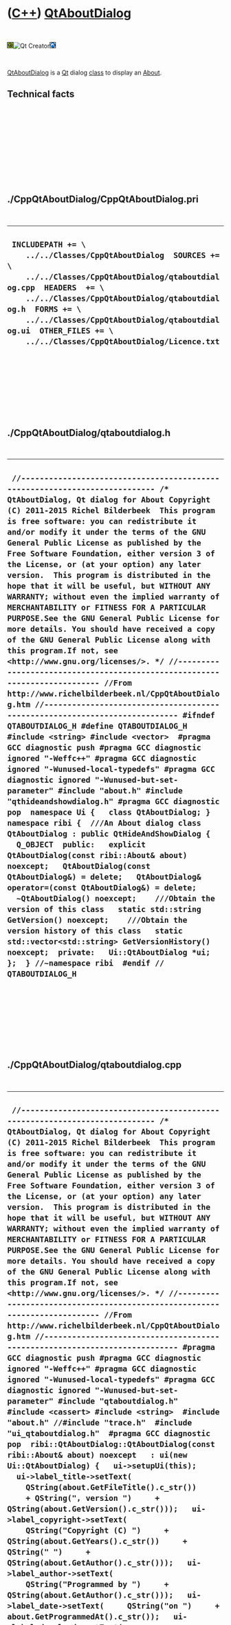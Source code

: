 



 

 

 

 

 

([C++](Cpp.md)) [QtAboutDialog](CppQtAboutDialog.md)
======================================================

 

![Qt](PicQt.png)![Qt
Creator](PicQtCreator.png)![Lubuntu](PicLubuntu.png)

 

[QtAboutDialog](CppQtAboutDialog.md) is a [Qt](CppQt.md) dialog
[class](CppClass.md) to display an [About](CppAbout.md).

Technical facts
---------------

 

 

 

 

 

 

./CppQtAboutDialog/CppQtAboutDialog.pri
---------------------------------------

 

  ------------------------------------------------------------------------------------------------------------------------------------------------------------------------------------------------------------------------------------------------------------------------------------------------------------------------------
  ` INCLUDEPATH += \     ../../Classes/CppQtAboutDialog  SOURCES += \     ../../Classes/CppQtAboutDialog/qtaboutdialog.cpp  HEADERS  += \     ../../Classes/CppQtAboutDialog/qtaboutdialog.h  FORMS += \     ../../Classes/CppQtAboutDialog/qtaboutdialog.ui  OTHER_FILES += \     ../../Classes/CppQtAboutDialog/Licence.txt`
  ------------------------------------------------------------------------------------------------------------------------------------------------------------------------------------------------------------------------------------------------------------------------------------------------------------------------------

 

 

 

 

 

./CppQtAboutDialog/qtaboutdialog.h
----------------------------------

 

  -----------------------------------------------------------------------------------------------------------------------------------------------------------------------------------------------------------------------------------------------------------------------------------------------------------------------------------------------------------------------------------------------------------------------------------------------------------------------------------------------------------------------------------------------------------------------------------------------------------------------------------------------------------------------------------------------------------------------------------------------------------------------------------------------------------------------------------------------------------------------------------------------------------------------------------------------------------------------------------------------------------------------------------------------------------------------------------------------------------------------------------------------------------------------------------------------------------------------------------------------------------------------------------------------------------------------------------------------------------------------------------------------------------------------------------------------------------------------------------------------------------------------------------------------------------------------------------------------------------------------------------------------------------------------------------------------------------------------------------------------------------------------------------------------------------------------------------------------------------------------------------------------------------------------------------------------------------------------------------------------------------------------------------------------
  ` //--------------------------------------------------------------------------- /* QtAboutDialog, Qt dialog for About Copyright (C) 2011-2015 Richel Bilderbeek  This program is free software: you can redistribute it and/or modify it under the terms of the GNU General Public License as published by the Free Software Foundation, either version 3 of the License, or (at your option) any later version.  This program is distributed in the hope that it will be useful, but WITHOUT ANY WARRANTY; without even the implied warranty of MERCHANTABILITY or FITNESS FOR A PARTICULAR PURPOSE.See the GNU General Public License for more details. You should have received a copy of the GNU General Public License along with this program.If not, see <http://www.gnu.org/licenses/>. */ //--------------------------------------------------------------------------- //From http://www.richelbilderbeek.nl/CppQtAboutDialog.htm //--------------------------------------------------------------------------- #ifndef QTABOUTDIALOG_H #define QTABOUTDIALOG_H  #include <string> #include <vector>  #pragma GCC diagnostic push #pragma GCC diagnostic ignored "-Weffc++" #pragma GCC diagnostic ignored "-Wunused-local-typedefs" #pragma GCC diagnostic ignored "-Wunused-but-set-parameter" #include "about.h" #include "qthideandshowdialog.h" #pragma GCC diagnostic pop  namespace Ui {   class QtAboutDialog; }  namespace ribi {  ///An About dialog class QtAboutDialog : public QtHideAndShowDialog {   Q_OBJECT  public:   explicit QtAboutDialog(const ribi::About& about) noexcept;   QtAboutDialog(const QtAboutDialog&) = delete;   QtAboutDialog& operator=(const QtAboutDialog&) = delete;   ~QtAboutDialog() noexcept;    ///Obtain the version of this class   static std::string GetVersion() noexcept;    ///Obtain the version history of this class   static std::vector<std::string> GetVersionHistory() noexcept;  private:   Ui::QtAboutDialog *ui; };  } //~namespace ribi  #endif // QTABOUTDIALOG_H`
  -----------------------------------------------------------------------------------------------------------------------------------------------------------------------------------------------------------------------------------------------------------------------------------------------------------------------------------------------------------------------------------------------------------------------------------------------------------------------------------------------------------------------------------------------------------------------------------------------------------------------------------------------------------------------------------------------------------------------------------------------------------------------------------------------------------------------------------------------------------------------------------------------------------------------------------------------------------------------------------------------------------------------------------------------------------------------------------------------------------------------------------------------------------------------------------------------------------------------------------------------------------------------------------------------------------------------------------------------------------------------------------------------------------------------------------------------------------------------------------------------------------------------------------------------------------------------------------------------------------------------------------------------------------------------------------------------------------------------------------------------------------------------------------------------------------------------------------------------------------------------------------------------------------------------------------------------------------------------------------------------------------------------------------------------

 

 

 

 

 

./CppQtAboutDialog/qtaboutdialog.cpp
------------------------------------

 

  ------------------------------------------------------------------------------------------------------------------------------------------------------------------------------------------------------------------------------------------------------------------------------------------------------------------------------------------------------------------------------------------------------------------------------------------------------------------------------------------------------------------------------------------------------------------------------------------------------------------------------------------------------------------------------------------------------------------------------------------------------------------------------------------------------------------------------------------------------------------------------------------------------------------------------------------------------------------------------------------------------------------------------------------------------------------------------------------------------------------------------------------------------------------------------------------------------------------------------------------------------------------------------------------------------------------------------------------------------------------------------------------------------------------------------------------------------------------------------------------------------------------------------------------------------------------------------------------------------------------------------------------------------------------------------------------------------------------------------------------------------------------------------------------------------------------------------------------------------------------------------------------------------------------------------------------------------------------------------------------------------------------------------------------------------------------------------------------------------------------------------------------------------------------------------------------------------------------------------------------------------------------------------------------------------------------------------------------------------------------------------------------------------------------------------------------------------------------------------------------------------------------------------------------------------------------------------------------------------------------------------------------------------------------------------------------------------------------------------------------------------------------------------------------------------------------------------------------------------------------------------------------------------------------------------------------------------------------------------------------------------------------------------------------------------------------------------------------------------------------------------------------------------------------------------------------------------------------------------------------------------------------------------------------------------------------------------------------------------------------------------------------------------------------------------------------------------------------------------------------------------------------------------------------------------------------------------------------------------------------------------------------------------------------------------------------------------------------------------------------------------------------------------------------------------------------------------------------------------------------------------------------------------------------------------------------------------------------------------------------------------------------------------------------------------------------------------------------------------------------------------------------------------------------------------------------------------------------------------------------------------------------------------------------------------------------------------------------------------------------------------------------------------------------------------------------------------------------------------------------------------------------------------------------------------------------------------------------------------------------
  ` //--------------------------------------------------------------------------- /* QtAboutDialog, Qt dialog for About Copyright (C) 2011-2015 Richel Bilderbeek  This program is free software: you can redistribute it and/or modify it under the terms of the GNU General Public License as published by the Free Software Foundation, either version 3 of the License, or (at your option) any later version.  This program is distributed in the hope that it will be useful, but WITHOUT ANY WARRANTY; without even the implied warranty of MERCHANTABILITY or FITNESS FOR A PARTICULAR PURPOSE.See the GNU General Public License for more details. You should have received a copy of the GNU General Public License along with this program.If not, see <http://www.gnu.org/licenses/>. */ //--------------------------------------------------------------------------- //From http://www.richelbilderbeek.nl/CppQtAboutDialog.htm //--------------------------------------------------------------------------- #pragma GCC diagnostic push #pragma GCC diagnostic ignored "-Weffc++" #pragma GCC diagnostic ignored "-Wunused-local-typedefs" #pragma GCC diagnostic ignored "-Wunused-but-set-parameter" #include "qtaboutdialog.h"  #include <cassert> #include <string>  #include "about.h" //#include "trace.h"  #include "ui_qtaboutdialog.h"  #pragma GCC diagnostic pop  ribi::QtAboutDialog::QtAboutDialog(const ribi::About& about) noexcept   : ui(new Ui::QtAboutDialog) {   ui->setupUi(this);    ui->label_title->setText(     QString(about.GetFileTitle().c_str())     + QString(", version ")     + QString(about.GetVersion().c_str()));   ui->label_copyright->setText(     QString("Copyright (C) ")     + QString(about.GetYears().c_str())     + QString(" ")     + QString(about.GetAuthor().c_str()));   ui->label_author->setText(     QString("Programmed by ")     + QString(about.GetAuthor().c_str()));   ui->label_date->setText(     QString("on ")     + about.GetProgrammedAt().c_str());   ui->label_download->setText(     QString(about.GetFileTitle().c_str())     + QString(" can be downloaded from:"));   ui->edit_url->setText(about.GetUrl().c_str());    auto about_copy = about;   about_copy.AddLibrary("Qt version: " + std::string(QT_VERSION_STR));   about_copy.AddLibrary("QtAboutDialog version: " + GetVersion());    ui->label_build_date_time->setText(     QString(       (std::string("Source code built on ")       + __DATE__       + " "       + __TIME__).c_str()));    #ifdef NDEBUG   ui->label_build_type->setText(QString("Release version"));   #else   ui->label_build_type->setText(QString("Debug version"));   #endif    {     const std::vector<std::string> v = about_copy.CreateLibrariesUsedText();     const int j = v.size();     for (int i=0; i!=j; ++i)     {       const std::string& s = v[i];       assert(!s.empty());       ui->text_libraries->appendPlainText(QString(s.c_str()));     }   }    {     const std::vector<std::string> v = about_copy.CreateVersionHistory();     const int j = v.size();     for (int i=0; i!=j; ++i)     {       const std::string& s = v[i];       assert(!s.empty());       ui->text_whatsnew->appendPlainText(QString(s.c_str()));     }   }    {     const std::vector<std::string> v = about_copy.CreateLicenceText();     const int j = v.size();     for (int i=0; i!=j; ++i)     {       const std::string& s = v[i];       ui->text_licence->appendPlainText(QString(s.c_str()));     }   }    ui->text_libraries->moveCursor(QTextCursor::Start);   ui->text_licence->moveCursor(QTextCursor::Start);   ui->text_whatsnew->moveCursor(QTextCursor::Start); }  ribi::QtAboutDialog::~QtAboutDialog() noexcept {   delete ui; }  std::string ribi::QtAboutDialog::GetVersion() noexcept {   return "1.9"; }  std::vector<std::string> ribi::QtAboutDialog::GetVersionHistory() noexcept {   return {     "2011-01-11: version 1.0: initial version of QtAboutDialog",     "2011-04-11: version 1.1: minor changes",     "2011-06-27: version 1.2: added date and time when source code is built",     "2011-09-11: version 1.3: display the type of build",     "2012-01-12: version 1.4: fixed grammatical error",     "2012-01-27: version 1.5: abandoned use of BOOST_FOREACH, due to run-time errors",     "2013-09-05: version 1.6: transition to namespace ribi"     "2013-09-10: version 1.7: explicitly disabled copying, compiles with -Weffc++"     "2013-09-16: version 1.8: noexcept",     "2013-09-19: version 1.9: derive from QtHideAndShowDialog"   }; }`
  ------------------------------------------------------------------------------------------------------------------------------------------------------------------------------------------------------------------------------------------------------------------------------------------------------------------------------------------------------------------------------------------------------------------------------------------------------------------------------------------------------------------------------------------------------------------------------------------------------------------------------------------------------------------------------------------------------------------------------------------------------------------------------------------------------------------------------------------------------------------------------------------------------------------------------------------------------------------------------------------------------------------------------------------------------------------------------------------------------------------------------------------------------------------------------------------------------------------------------------------------------------------------------------------------------------------------------------------------------------------------------------------------------------------------------------------------------------------------------------------------------------------------------------------------------------------------------------------------------------------------------------------------------------------------------------------------------------------------------------------------------------------------------------------------------------------------------------------------------------------------------------------------------------------------------------------------------------------------------------------------------------------------------------------------------------------------------------------------------------------------------------------------------------------------------------------------------------------------------------------------------------------------------------------------------------------------------------------------------------------------------------------------------------------------------------------------------------------------------------------------------------------------------------------------------------------------------------------------------------------------------------------------------------------------------------------------------------------------------------------------------------------------------------------------------------------------------------------------------------------------------------------------------------------------------------------------------------------------------------------------------------------------------------------------------------------------------------------------------------------------------------------------------------------------------------------------------------------------------------------------------------------------------------------------------------------------------------------------------------------------------------------------------------------------------------------------------------------------------------------------------------------------------------------------------------------------------------------------------------------------------------------------------------------------------------------------------------------------------------------------------------------------------------------------------------------------------------------------------------------------------------------------------------------------------------------------------------------------------------------------------------------------------------------------------------------------------------------------------------------------------------------------------------------------------------------------------------------------------------------------------------------------------------------------------------------------------------------------------------------------------------------------------------------------------------------------------------------------------------------------------------------------------------------------------------------------------------------------------------------

 

 

 

 

 





 




This page has been created by the [tool](Tools.md)
[CodeToHtml](ToolCodeToHtml.md)
